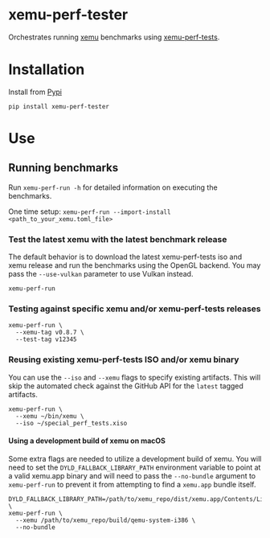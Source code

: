 xemu-perf-tester
===

Orchestrates running [xemu](xemu.app) benchmarks
using [xemu-perf-tests](https://github.com/abaire/xemu-perf-tests).

# Installation

Install from [Pypi](https://pypi.org/project/xemu-perf-tester/)

```shell
pip install xemu-perf-tester
```

# Use

## Running benchmarks

Run `xemu-perf-run -h` for detailed information on executing the benchmarks.

One time setup: `xemu-perf-run --import-install <path_to_your_xemu.toml_file>`

### Test the latest xemu with the latest benchmark release

The default behavior is to download the latest xemu-perf-tests iso and xemu
release and run the benchmarks using the OpenGL backend. You may pass the
`--use-vulkan` parameter to use Vulkan instead.

```shell
xemu-perf-run
```

### Testing against specific xemu and/or xemu-perf-tests releases

```shell
xemu-perf-run \
  --xemu-tag v0.8.7 \
  --test-tag v12345
```

### Reusing existing xemu-perf-tests ISO and/or xemu binary

You can use the `--iso` and `--xemu` flags to specify existing artifacts. This
will skip the automated check against the GitHub API for the `latest` tagged
artifacts.

```shell
xemu-perf-run \
  --xemu ~/bin/xemu \
  --iso ~/special_perf_tests.xiso
```

#### Using a development build of xemu on macOS

Some extra flags are needed to utilize a development build of xemu. You will
need to set the `DYLD_FALLBACK_LIBRARY_PATH` environment variable to point at a
valid xemu.app binary and will need to pass the `--no-bundle` argument to
`xemu-perf-run` to prevent it from attempting to find a `xemu.app` bundle
itself.

```shell
DYLD_FALLBACK_LIBRARY_PATH=/path/to/xemu_repo/dist/xemu.app/Contents/Libraries/arm64 \
xemu-perf-run \
  --xemu /path/to/xemu_repo/build/qemu-system-i386 \
  --no-bundle
```
